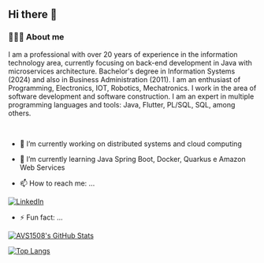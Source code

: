 ## Hi there 👋

<h3> 👨🏻‍💻 About me </h3>

I am a professional with over 20 years of experience in the information technology area, currently focusing on back-end development in Java with microservices architecture.
Bachelor's degree in Information Systems (2024) and also in Business Administration (2011).
I am an enthusiast of Programming, Electronics, IOT, Robotics, Mechatronics.
I work in the area of ​​software development and software construction.
I am an expert in multiple programming languages ​​and tools:
Java, Flutter, PL/SQL, SQL, among others.

<br/>

- 🔭 I’m currently working on distributed systems and cloud computing
- 🌱 I’m currently learning Java Spring Boot, Docker, Quarkus e Amazon Web Services
 
- 📫 How to reach me: ...

<a href="https://github.com/jonasfschuh/"><img alt="LinkedIn" src="https://img.shields.io/badge/LinkedIn-jonasfschuh-blue?style=flat-square&logo=linkedin"></a>

- ⚡ Fun fact: ...

[![AVS1508's GitHub Stats](https://github-readme-stats.vercel.app/api?username=jonasfschuh&show_icons=true&count_private=true)](https://github.com/jonasfschuh)

[![Top Langs](https://github-readme-stats.vercel.app/api/top-langs/?username=jonasfschuh&layout=compact&langs_count=10&count_private=true&include_all_commits=true&show_icons=true&theme=radical)](https://github.com/jonasfschuh/github-readme-stats)








